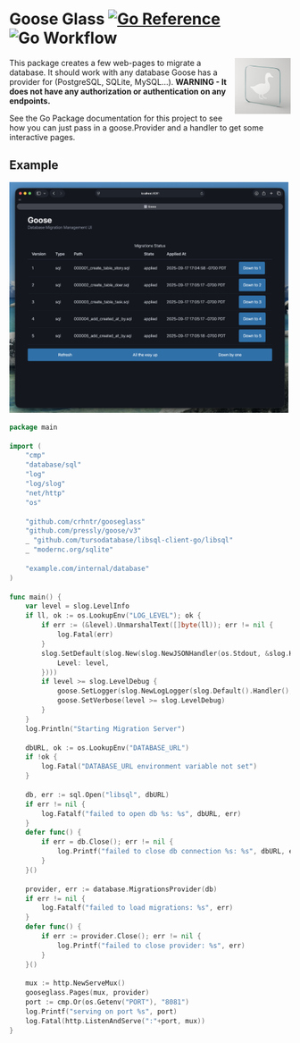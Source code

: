 # Goose Glass [![Go Reference](https://pkg.go.dev/badge/github.com/crhntr/gooseglass.svg)](https://pkg.go.dev/github.com/crhntr/gooseglass) ![Go Workflow](https://github.com/crhntr/gooseglass/actions/workflows/go.yml/badge.svg)

<img src="./assets/graphic.png" width="100" alt="An outline of a Goose on a glass pane." align=right>

This package creates a few web-pages to migrate a database.
It should work with any database Goose has a provider for (PostgreSQL, SQLite, MySQL...).
**WARNING - It does not have any authorization or authentication on any endpoints.**

See the Go Package documentation for this project to see how you can just pass in a goose.Provider and a handler to get some interactive pages. 

## Example

<img width="500" src='assets/screenshot.png'>

```go
package main

import (
	"cmp"
	"database/sql"
	"log"
	"log/slog"
	"net/http"
	"os"

	"github.com/crhntr/gooseglass"
	"github.com/pressly/goose/v3"
	_ "github.com/tursodatabase/libsql-client-go/libsql"
	_ "modernc.org/sqlite"

	"example.com/internal/database"
)

func main() {
	var level = slog.LevelInfo
	if ll, ok := os.LookupEnv("LOG_LEVEL"); ok {
		if err := (&level).UnmarshalText([]byte(ll)); err != nil {
			log.Fatal(err)
		}
		slog.SetDefault(slog.New(slog.NewJSONHandler(os.Stdout, &slog.HandlerOptions{
			Level: level,
		})))
		if level >= slog.LevelDebug {
			goose.SetLogger(slog.NewLogLogger(slog.Default().Handler(), level))
			goose.SetVerbose(level >= slog.LevelDebug)
		}
	}
	log.Println("Starting Migration Server")

	dbURL, ok := os.LookupEnv("DATABASE_URL")
	if !ok {
		log.Fatal("DATABASE_URL environment variable not set")
	}

	db, err := sql.Open("libsql", dbURL)
	if err != nil {
		log.Fatalf("failed to open db %s: %s", dbURL, err)
	}
	defer func() {
		if err = db.Close(); err != nil {
			log.Printf("failed to close db connection %s: %s", dbURL, err)
		}
	}()

	provider, err := database.MigrationsProvider(db)
	if err != nil {
		log.Fatalf("failed to load migrations: %s", err)
	}
	defer func() {
		if err := provider.Close(); err != nil {
			log.Printf("failed to close provider: %s", err)
		}
	}()

	mux := http.NewServeMux()
	gooseglass.Pages(mux, provider)
	port := cmp.Or(os.Getenv("PORT"), "8081")
	log.Printf("serving on port %s", port)
	log.Fatal(http.ListenAndServe(":"+port, mux))
}

```
